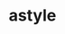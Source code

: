 ---
title: "astyle"
layout: cache
categories: [package, develop]
meta: {"compilers": ["apple-clang@16.0.0", "gcc@10.5.0", "gcc@13.3.0"], "num_specs": 16, "num_specs_by_stack": {"developer-tools-aarch64-linux-gnu": 6, "developer-tools-darwin": 4, "developer-tools-x86_64_v3-linux-gnu": 6, "root": 16}, "oss": ["centos7", "rhel8", "sequoia"], "platforms": ["darwin", "linux"], "stacks": ["developer-tools-aarch64-linux-gnu", "developer-tools-darwin", "developer-tools-x86_64_v3-linux-gnu", "root"], "targets": ["aarch64", "x86_64_v3"], "versions": ["3.4.11"]}
spec_details: [{"compiler": "gcc@10.5.0", "hash": "22p7yqzz6x3kayhef3egedxktem7ecy3", "os": "centos7", "platform": "linux", "size": "-", "stacks": ["developer-tools-x86_64_v3-linux-gnu", "root"], "target": "x86_64_v3", "variants": ["build_system=cmake", "build_type=Release", "generator=make", "~ipo"], "versions": ["3.4.11"]}, {"compiler": "gcc@10.5.0", "hash": "2s25ponkudirm2vncf7l2onlqlbccruq", "os": "centos7", "platform": "linux", "size": "-", "stacks": ["developer-tools-x86_64_v3-linux-gnu", "root"], "target": "x86_64_v3", "variants": ["build_system=cmake", "build_type=Release", "generator=make", "~ipo"], "versions": ["3.4.11"]}, {"compiler": "gcc@13.3.0", "hash": "3wid476x3v5sc2zaknkomebhfsbq55th", "os": "rhel8", "platform": "linux", "size": "-", "stacks": ["developer-tools-aarch64-linux-gnu", "root"], "target": "aarch64", "variants": ["build_system=cmake", "build_type=Release", "generator=make", "~ipo"], "versions": ["3.4.11"]}, {"compiler": "gcc@13.3.0", "hash": "72ojyscmmdqksrhp5fdxwlqgniyjkktg", "os": "rhel8", "platform": "linux", "size": "-", "stacks": ["developer-tools-aarch64-linux-gnu", "root"], "target": "aarch64", "variants": ["build_system=cmake", "build_type=Release", "generator=make", "~ipo"], "versions": ["3.4.11"]}, {"compiler": "gcc@13.3.0", "hash": "ajcga2xtbk2sedovks4lbsqmsy4uguc5", "os": "rhel8", "platform": "linux", "size": "-", "stacks": ["developer-tools-aarch64-linux-gnu", "root"], "target": "aarch64", "variants": ["build_system=cmake", "build_type=Release", "generator=make", "~ipo"], "versions": ["3.4.11"]}, {"compiler": "gcc@10.5.0", "hash": "c2eh6bagl7pchpa532yfe6uwyqugeypp", "os": "centos7", "platform": "linux", "size": "-", "stacks": ["developer-tools-x86_64_v3-linux-gnu", "root"], "target": "x86_64_v3", "variants": ["build_system=cmake", "build_type=Release", "generator=make", "~ipo"], "versions": ["3.4.11"]}, {"compiler": "apple-clang@16.0.0", "hash": "chaf2zzgpmqnjkxi2zfeyfylkgtvd2a2", "os": "sequoia", "platform": "darwin", "size": "-", "stacks": ["developer-tools-darwin", "root"], "target": "aarch64", "variants": ["build_system=cmake", "build_type=Release", "generator=make", "~ipo"], "versions": ["3.4.11"]}, {"compiler": "apple-clang@16.0.0", "hash": "dzgkt6zhx6fbndwniahflbpwu6ik4ehb", "os": "sequoia", "platform": "darwin", "size": "-", "stacks": ["developer-tools-darwin", "root"], "target": "aarch64", "variants": ["build_system=cmake", "build_type=Release", "generator=make", "~ipo"], "versions": ["3.4.11"]}, {"compiler": "apple-clang@16.0.0", "hash": "gz6baz65sska6kc3kskmvtrnzrwmlp4a", "os": "sequoia", "platform": "darwin", "size": "-", "stacks": ["developer-tools-darwin", "root"], "target": "aarch64", "variants": ["build_system=cmake", "build_type=Release", "generator=make", "~ipo"], "versions": ["3.4.11"]}, {"compiler": "gcc@10.5.0", "hash": "gzgtg5lm7nbz7vrttwbqqasix23oya2c", "os": "centos7", "platform": "linux", "size": "-", "stacks": ["developer-tools-x86_64_v3-linux-gnu", "root"], "target": "x86_64_v3", "variants": ["build_system=cmake", "build_type=Release", "generator=make", "~ipo"], "versions": ["3.4.11"]}, {"compiler": "gcc@13.3.0", "hash": "h7ucj3u6mv5xf4d24it4oyjv644nvok4", "os": "rhel8", "platform": "linux", "size": "-", "stacks": ["developer-tools-aarch64-linux-gnu", "root"], "target": "aarch64", "variants": ["build_system=cmake", "build_type=Release", "generator=make", "~ipo"], "versions": ["3.4.11"]}, {"compiler": "gcc@10.5.0", "hash": "mbtjldqar5vm3pbyf7r7napcb3q63mkt", "os": "centos7", "platform": "linux", "size": "-", "stacks": ["developer-tools-x86_64_v3-linux-gnu", "root"], "target": "x86_64_v3", "variants": ["build_system=cmake", "build_type=Release", "generator=make", "~ipo"], "versions": ["3.4.11"]}, {"compiler": "apple-clang@16.0.0", "hash": "qmluxrb5opvghkjjp5jfm7mp47dyqgl5", "os": "sequoia", "platform": "darwin", "size": "-", "stacks": ["developer-tools-darwin", "root"], "target": "aarch64", "variants": ["build_system=cmake", "build_type=Release", "generator=make", "~ipo"], "versions": ["3.4.11"]}, {"compiler": "gcc@13.3.0", "hash": "rnc3sqsjiqticeg3z42q7v4wu6kn6msl", "os": "rhel8", "platform": "linux", "size": "-", "stacks": ["developer-tools-aarch64-linux-gnu", "root"], "target": "aarch64", "variants": ["build_system=cmake", "build_type=Release", "generator=make", "~ipo"], "versions": ["3.4.11"]}, {"compiler": "gcc@10.5.0", "hash": "v23erq3imtf6ygdskmn6slvkfqtr5ivj", "os": "centos7", "platform": "linux", "size": "-", "stacks": ["developer-tools-x86_64_v3-linux-gnu", "root"], "target": "x86_64_v3", "variants": ["build_system=cmake", "build_type=Release", "generator=make", "~ipo"], "versions": ["3.4.11"]}, {"compiler": "gcc@13.3.0", "hash": "v7bjamykc6p35jdfdmo4et27toaxui4t", "os": "rhel8", "platform": "linux", "size": "-", "stacks": ["developer-tools-aarch64-linux-gnu", "root"], "target": "aarch64", "variants": ["build_system=cmake", "build_type=Release", "generator=make", "~ipo"], "versions": ["3.4.11"]}]
---